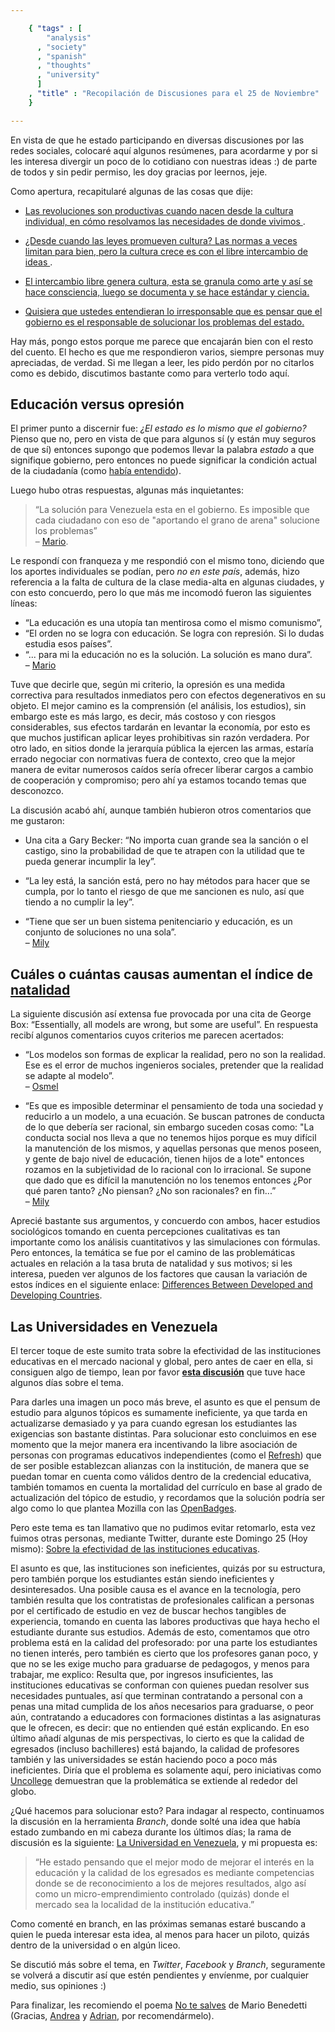 ```yaml
--- 

    { "tags" : [
        "analysis"
      , "society"
      , "spanish"
      , "thoughts"
      , "university"
      ]
    , "title" : "Recopilación de Discusiones para el 25 de Noviembre"
    }

--- 
```


[Brito]: https://www.facebook.com/osmelbrito
[Elzughayar]: https://www.facebook.com/mily.elzughayar
[Aubourg]: https://www.facebook.com/mj.martin.186

En vista de que he estado participando en diversas discusiones
por las redes sociales, colocaré aquí algunos resúmenes, para acordarme
y por si les interesa divergir un poco de lo cotidiano con nuestras ideas :)
de parte de todos y sin pedir permiso, les doy gracias por leernos, jeje.

Como apertura, recapitularé algunas de las cosas que dije:

-   [Las revoluciones son productivas cuando nacen desde la cultura individual,
    en cómo resolvamos las necesidades de donde vivimos
    ](https://mobile.twitter.com/sadasant/status/271999481057275904).

-   [¿Desde cuando las leyes promueven cultura?
    Las normas a veces limitan para bien,
    pero la cultura crece es con el libre intercambio de ideas
    ](https://mobile.twitter.com/sadasant/status/272000615373230081).

-   [El intercambio libre genera cultura,
    esta se granula como arte y así se hace consciencia,
    luego se documenta y se hace estándar y ciencia.
    ](https://mobile.twitter.com/sadasant/status/272001271861481474)

-   [Quisiera que ustedes entendieran lo irresponsable que es pensar
    que el gobierno es el responsable de solucionar los problemas del estado.
    ](https://mobile.twitter.com/sadasant/status/272002009345966080)

Hay más, pongo estos porque me parece que encajarán bien con el resto del cuento.
El hecho es que me respondieron varios, siempre personas muy apreciadas, de verdad.
Si me llegan a leer, les pido perdón por no citarlos como es debido, discutimos bastante
como para verterlo todo aquí.

## Educación versus opresión

El primer punto a discernir fue: _¿El estado es lo mismo que el gobierno?_
Pienso que no, pero en vista de que para algunos sí (y están muy seguros de que sí)
entonces supongo que podemos llevar la palabra _estado_ a que signifique gobierno,
pero entonces no puede significar la condición actual de la ciudadanía
(como [había entendido](http://etimologias.dechile.net/?estado)).

Luego hubo otras respuestas, algunas más inquietantes:

> “La solución para Venezuela esta en el gobierno.
Es imposible que cada ciudadano con eso de "aportando el grano de arena"
solucione los problemas”  
&ndash; [Mario][Aubourg].

Le respondí con franqueza y me respondió con el mismo tono, diciendo que los aportes
individuales se podían, pero _no en este país_, además, hizo referencia a la falta
de cultura de la clase media-alta en algunas ciudades, y con esto concuerdo,
pero lo que más me incomodó fueron las siguientes líneas:

-   “La educación es una utopía tan mentirosa como el mismo comunismo”,
-   “El orden no se logra con educación. Se logra con represión. Si lo dudas estudia esos países”.
-   “... para mi la educación no es la solución. La solución es mano dura”.  
    &ndash; [Mario][Aubourg]

Tuve que decirle que,
según mi criterio, la opresión es una medida correctiva para resultados inmediatos
pero con efectos degenerativos en su objeto. El mejor camino es la comprensión
(el análisis, los estudios), sin embargo este es más largo, es decir, más costoso
y con riesgos considerables, sus efectos tardarán en levantar la economía, por esto es que
muchos justifican aplicar leyes prohibitivas sin razón verdadera. Por otro lado, en sitios donde
la jerarquía pública la ejercen las armas, estaría errado negociar con normativas fuera de contexto,
creo que la mejor manera de evitar numerosos caídos sería ofrecer liberar cargos
a cambio de cooperación y compromiso; pero ahí ya estamos tocando temas que desconozco.

La discusión acabó ahí, aunque también hubieron otros comentarios que me gustaron:

-   Una cita a Gary Becker: “No importa cuan grande sea la sanción o el castigo,
    sino la probabilidad de que te atrapen con la utilidad que te pueda generar incumplir la ley”.

-   “La ley está, la sanción está, pero no hay métodos para hacer
    que se cumpla, por lo tanto el riesgo de que me sancionen es nulo,
    así que tiendo a no cumplir la ley”.

-   “Tiene que ser un buen sistema penitenciario y educación,
    es un conjunto de soluciones no una sola”.  
    &ndash; [Mily][Elzughayar]

## Cuáles o cuántas causas aumentan el índice de [natalidad](http://youtu.be/5iWrLDfikmQ?t=5m5s)

La siguiente discusión así extensa fue provocada por una cita de George Box:
“Essentially, all models are wrong, but some are useful”.
En respuesta recibí algunos comentarios cuyos criterios me parecen acertados:

-   “Los modelos son formas de explicar la realidad, pero no son la realidad.
    Ese es el error de muchos ingenieros sociales, pretender que la realidad se adapte al modelo”.  
    &ndash; [Osmel][Brito]

-   “Es que es imposible determinar el pensamiento de toda una sociedad y reducirlo a un modelo,
    a una ecuación. Se buscan patrones de conducta de lo que debería ser racional, sin embargo
    suceden cosas como: "La conducta social nos lleva a que no tenemos hijos porque es muy difícil
    la manutención de los mismos, y aquellas personas que menos poseen, y gente de bajo nivel de educación,
    tienen hijos de a lote" entonces rozamos en la subjetividad de lo racional con lo irracional.
    Se supone que dado que es difícil la manutención no los tenemos entonces ¿Por qué paren tanto?
    ¿No piensan? ¿No son racionales? en fin...”  
    &ndash; [Mily][Elzughayar]

Aprecié bastante sus argumentos, y concuerdo con ambos, hacer estudios sociológicos tomando
en cuenta percepciones cualitativas es tan importante como los análisis cuantitativos
y las simulaciones con fórmulas. Pero entonces, la temática se fue por el camino de las
problemáticas actuales en relación a la tasa bruta de natalidad y sus motivos;
si les interesa, pueden ver algunos de los factores que causan la variación
de estos índices en el siguiente enlace: [Differences Between Developed and Developing Countries](http://www.scalloway.org.uk/popu6.htm).

## Las Universidades en Venezuela

El tercer toque de este sumito trata sobre
la efectividad de las instituciones educativas en el mercado nacional
y global, pero antes de caer en ella, si consiguen algo de tiempo, lean por favor
**[esta discusión](https://fc00.deviantart.net/fs70/f/2012/314/c/a/dialogo_sobre_la_educacion_contemporanea_by_sadasant-d5kli6v.png)**
que tuve hace algunos días sobre el tema.

Para darles una imagen un poco más breve, el asunto es que
el pensum de estudio para algunos tópicos es sumamente ineficiente,
ya que tarda en actualizarse demasiado y ya para cuando egresan los estudiantes
las exigencias son bastante distintas. Para solucionar esto concluimos en ese momento
que la mejor manera era incentivando la libre asociación de personas con programas
educativos independientes (como el [Refresh](http://refreshvalencia.org/))
que de ser posible establezcan alianzas con la institución,
de manera que se puedan tomar en cuenta como válidos dentro de la credencial educativa,
también tomamos en cuenta la mortalidad del currículo en base al grado de
actualización del tópico de estudio, y recordamos que la solución podría ser
algo como lo que plantea Mozilla con las [OpenBadges](http://openbadges.org/en-US/).

Pero este tema es tan llamativo que no pudimos evitar retomarlo,
esta vez fuimos otras personas, mediante Twitter, durante este Domingo 25 (Hoy mismo):
[Sobre la efectividad de las instituciones educativas](http://storify.com/sadasant/sobre-la-efectividad-de-las-instituciones-educativ).

El asunto es que, las instituciones son ineficientes,
quizás por su estructura, pero también porque los estudiantes están siendo
ineficientes y desinteresados. Una posible causa es el avance en la tecnología,
pero también resulta que los contratistas de profesionales califican a personas
por el certificado de estudio en vez de buscar hechos tangibles de experiencia,
tomando en cuenta las labores productivas que haya hecho el estudiante
durante sus estudios. Además de esto, comentamos que otro problema está
en la calidad del profesorado: por una parte los estudiantes no tienen
interés, pero también es cierto que los profesores ganan poco,
y que no se les exige mucho para graduarse de pedagogos,
y menos para trabajar, me explico: Resulta que, por ingresos insuficientes,
las instituciones educativas se conforman con quienes puedan resolver
sus necesidades puntuales, así que terminan contratando a
personal con a penas una mitad cumplida de los años necesarios para graduarse,
o peor aún, contratando a educadores con formaciones distintas
a las asignaturas que le ofrecen, es decir: que no entienden qué están explicando.
En eso último añadí algunas de mis perspectivas, lo cierto es que
la calidad de egresados (incluso bachilleres) está bajando, la calidad de profesores también
y las universidades se están haciendo poco a poco más ineficientes.
Diría que el problema es solamente aquí, pero iniciativas como [Uncollege](http://www.uncollege.org/)
demuestran que la problemática se extiende al rededor del globo.

¿Qué hacemos para solucionar esto? Para indagar al respecto,
continuamos la discusión en la herramienta _Branch_, donde solté
una idea que había estado zumbando en mi cabeza durante los últimos días;
la rama de discusión es la siguiente: [La Universidad en Venezuela](http://branch.com/b/la-universidad-en-venezuela),
y mi propuesta es:

>   “He estado pensando que el mejor modo de mejorar el interés en la educación
    y la calidad de los egresados es mediante competencias donde se de reconocimiento
    a los de mejores resultados, algo así como un micro-emprendimiento controlado (quizás)
    donde el mercado sea la localidad de la institución educativa.”

Como comenté en branch, en las próximas semanas estaré buscando a quien le pueda interesar
esta idea, al menos para hacer un piloto, quizás dentro de la universidad o en algún liceo.

Se discutió más sobre el tema, en _Twitter_, _Facebook_ y _Branch_,
seguramente se volverá a discutir así que estén pendientes y envíenme,
por cualquier medio, sus opiniones :)

Para finalizar, les recomiendo el poema [No te salves](http://www.literaberinto.com/vueltamundo/notesalvesbenedetti.htm)
de Mario Benedetti (Gracias, [Andrea](https://twitter.com/pachipalacio) y [Adrian](https://twitter.com/pomontty),
por recomendármelo).
